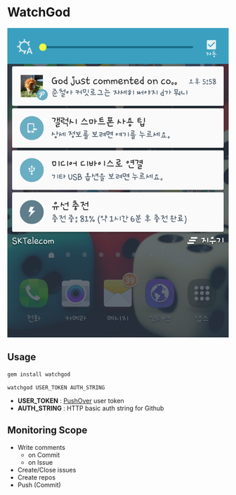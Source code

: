 WatchGod
====

![img](img/push.png)

Usage
----
```
gem install watchgod
```
```
watchgod USER_TOKEN AUTH_STRING
```
* __USER_TOKEN__ : [PushOver](pushover.net) user token
* __AUTH_STRING__ : HTTP basic auth string for Github

Monitoring Scope
----
* Write comments
  * on Commit
  * on Issue
* Create/Close issues
* Create repos
* Push (Commit)